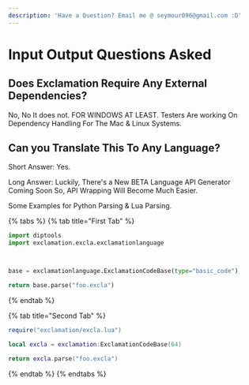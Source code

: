 ```yaml
---
description: 'Have a Question? Email me @ seymour096@gmail.com :D'
---
```


# Input Output Questions Asked

## Does Exclamation Require Any External Dependencies?

No, No It does not. FOR WINDOWS AT LEAST. Testers Are working On Dependency Handling For The Mac & Linux Systems.

## Can you Translate This To Any Language?

Short Answer: Yes.

Long Answer: Luckily, There's a New BETA Language API Generator Coming Soon So, API Wrapping Will Become Much Easier.

Some Examples for Python Parsing & Lua Parsing.

{% tabs %}
{% tab title="First Tab" %}
```python
import diptools
import exclamation.excla.exclamationlanguage



base = exclamationlanguage.ExclamationCodeBase(type="basic_code")

return base.parse("foo.excla")
```
{% endtab %}

{% tab title="Second Tab" %}
```lua
require("exclamation/excla.lua")

local excla = exclamation:ExclamationCodeBase(64)

return excla.parse("foo.excla")
```
{% endtab %}
{% endtabs %}



